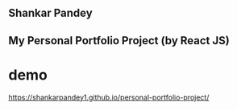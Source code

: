 

## Shankar Pandey

## My Personal Portfolio Project (by React JS)


# demo
https://shankarpandey1.github.io/personal-portfolio-project/
